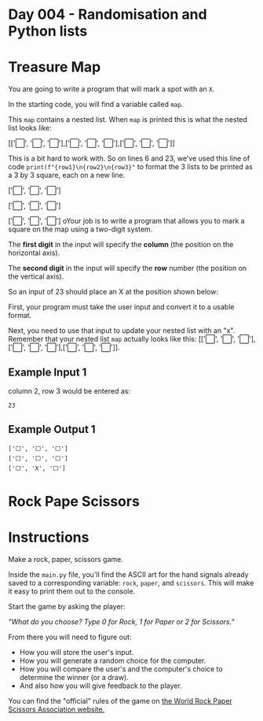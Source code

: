 # Day 004 - Randomisation and Python lists

# Treasure Map
You are going to write a program that will mark a spot with an  `X`.

In the starting code, you will find a variable called  `map`.

This  `map`  contains a nested list. When  `map`  is printed this is what the nested list looks like:

[['⬜️', '⬜️', '⬜️'],['⬜️', '⬜️', '⬜️'],['⬜️', '⬜️', '⬜️']]

This is a bit hard to work with. So on lines 6 and 23, we've used this line of code  `print(f"{row1}\n{row2}\n{row3}"`  to format the 3 lists to be printed as a 3 by 3 square, each on a new line.

['⬜️', '⬜️', '⬜️']

['⬜️', '⬜️', '⬜️']

['⬜️', '⬜️', '⬜️']
oYour job is to write a program that allows you to mark a square on the map using a two-digit system.

The  **first digit**  in the input will specify the  **column**  (the position on the horizontal axis).

The  **second digit**  in the input will specify the  **row**  number (the position on the vertical axis).

So an input of 23 should place an X at the position shown below:

First, your program must take the user input and convert it to a usable format.

Next, you need to use that input to update your nested list with an "x". Remember that your nested list  `map`  actually looks like this: [['⬜️', '⬜️', '⬜️'],['⬜️', '⬜️', '⬜️'],['⬜️', '⬜️', '⬜️']].

## Example Input 1

column 2, row 3 would be entered as:

```plaintext
23

```

## Example Output 1

```plaintext
['⬜️', '⬜️', '⬜️']
['⬜️', '⬜️', '⬜️']
['⬜️', 'X', '⬜️']
```

# Rock Pape Scissors
# Instructions

Make a rock, paper, scissors game. 

Inside the `main.py` file, you'll find the ASCII art for the hand signals already saved to a corresponding variable: `rock`, `paper`, and `scissors`. This will make it easy to print them out to the console. 

Start the game by asking the player:

*"What do you choose? Type 0 for Rock, 1 for Paper or 2 for Scissors."*

From there you will need to figure out: 
* How you will store the user's input.
* How you will generate a random choice for the computer.
* How you will compare the user's and the computer's choice to determine the winner (or a draw).
* And also how you will give feedback to the player. 

You can find the "official" rules of the game on [the World Rock Paper Scissors Association website.](https://wrpsa.com/the-official-rules-of-rock-paper-scissors/)
